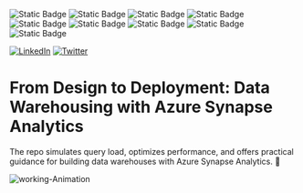 ![Static Badge](https://img.shields.io/badge/Data%20Warehousing-Green?style=plastic&logoColor=Blue)
![Static Badge](https://img.shields.io/badge/Azure-blue?style=plastic)
![Static Badge](https://img.shields.io/badge/Azure-Synapse_Analytics-blue?style=plastic)
![Static Badge](https://img.shields.io/badge/Data-Analytics-%2397c900?style=plastic)
![Static Badge](https://img.shields.io/badge/Azure-Stream_Analytics-%230273b4?style=plastic)
![Static Badge](https://img.shields.io/badge/Azure-Machine_Learning-%230273b4?style=plastic)
![Static Badge](https://img.shields.io/badge/Web-Application-%238c37db?style=plastic)
![Static Badge](https://img.shields.io/badge/System-Design-%238c37db?style=plastic)
![Static Badge](https://img.shields.io/badge/Function-Apps-%238c37db?style=plastic)



[![LinkedIn](https://img.shields.io/badge/Connect%20with%20me%20on-LinkedIn-blue.svg)](https://www.linkedin.com/in/tahnikahmed/)
[![Twitter](https://img.shields.io/badge/Connect%20with%20me%20on-Twitter/X-blue.svg)](https://twitter.com/TahnikAhmed)


# From Design to Deployment: Data Warehousing with Azure Synapse Analytics
The repo simulates query load, optimizes performance, and offers practical guidance for building data warehouses with Azure Synapse Analytics. 🚀


![working-Animation](https://github.com/tahhnik/Designing-Large-Scale-Data-Warehouse-with-Azure-Synapse-Analytics/assets/25973761/eec2989a-63d8-4643-8c75-220e7a819da9)
